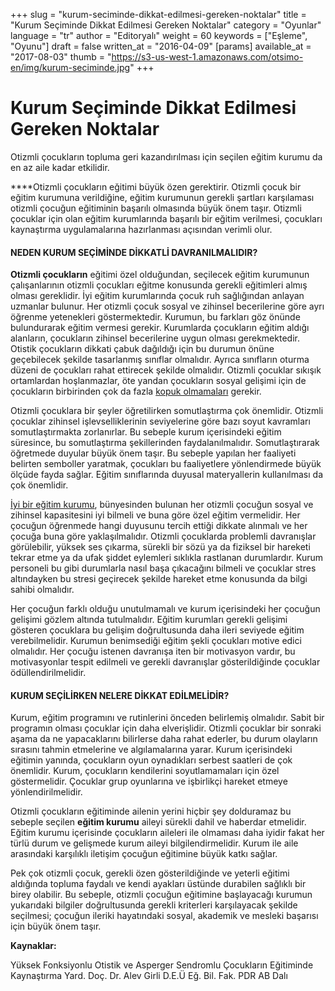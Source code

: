 +++
slug = "kurum-seciminde-dikkat-edilmesi-gereken-noktalar"
title = "Kurum Seçiminde Dikkat Edilmesi Gereken Noktalar"
category = "Oyunlar"
language = "tr"
author = "Editoryalı"
weight = 60
keywords = ["Eşleme", "Oyunu"]
draft = false
written_at = "2016-04-09"
[params]
available_at = "2017-08-03"
thumb = "https://s3-us-west-1.amazonaws.com/otsimo-en/img/kurum-seciminde.jpg"
+++


# Kurum Seçiminde Dikkat Edilmesi Gereken Noktalar

Otizmli çocukların topluma geri kazandırılması için seçilen eğitim kurumu da en az aile kadar etkilidir.

****Otizmli çocukların eğitimi büyük özen gerektirir. Otizmli çocuk bir eğitim kurumuna verildiğine, eğitim kurumunun gerekli şartları karşılaması otizmli çocuğun eğitiminin başarılı olmasında büyük önem taşır. Otizmli çocuklar için olan eğitim kurumlarında başarılı bir eğitim verilmesi, çocukları kaynaştırma uygulamalarına hazırlanması açısından verimli olur.

#### NEDEN KURUM SEÇİMİNDE DİKKATLİ DAVRANILMALIDIR?

**Otizmli çocukların** eğitimi özel olduğundan, seçilecek eğitim kurumunun çalışanlarının otizmli çocukları eğitme konusunda gerekli eğitimleri almış olması gereklidir. İyi eğitim kurumlarında çocuk ruh sağlığından anlayan uzmanlar bulunur. Her otizmli çocuk sosyal ve zihinsel becerilerine göre ayrı öğrenme yetenekleri göstermektedir. Kurumun, bu farkları göz önünde bulundurarak eğitim vermesi gerekir. Kurumlarda çocukların eğitim aldığı alanların, çocukların zihinsel becerilerine uygun olması gerekmektedir. Otistik çocukların dikkati çabuk dağıldığı için bu durumun önüne geçebilecek şekilde tasarlanmış sınıflar olmalıdır. Ayrıca sınıfların oturma düzeni de çocukları rahat ettirecek şekilde olmalıdır. Otizmli çocuklar sıkışık ortamlardan hoşlanmazlar, öte yandan çocukların sosyal gelişimi için de çocukların birbirinden çok da fazla [kopuk olmamaları](/tr/kaynastirma-uygulamalarinin-otizmlilerde-dogurdugu-sonuclar/) gerekir.



Otizmli çocuklara bir şeyler öğretilirken somutlaştırma çok önemlidir. Otizmli çocuklar zihinsel işlevselliklerinin seviyelerine göre bazı soyut kavramları somutlaştırmakta zorlanırlar. Bu sebeple kurum içerisindeki eğitim süresince, bu somutlaştırma şekillerinden faydalanılmalıdır. Somutlaştırarak öğretmede duyular büyük önem taşır. Bu sebeple yapılan her faaliyeti belirten semboller yaratmak, çocukları bu faaliyetlere yönlendirmede büyük ölçüde fayda sağlar. Eğitim sınıflarında duyusal materyallerin kullanılması da çok önemlidir.

[İyi bir eğitim kurumu](/ulkemizde-otizm-egitimi-ve-kaynastirma-calismalari/), bünyesinden bulunan her otizmli çocuğun sosyal ve zihinsel kapasitesini iyi bilmeli ve buna göre özel eğitim vermelidir. Her çocuğun öğrenmede hangi duyusunu tercih ettiği dikkate alınmalı ve her çocuğa buna göre yaklaşılmalıdır. Otizmli çocuklarda problemli davranışlar görülebilir, yüksek ses çıkarma, sürekli bir sözü ya da fiziksel bir hareketi tekrar etme ya da ufak şiddet eylemleri sıklıkla rastlanan durumlardır. Kurum personeli bu gibi durumlarla nasıl başa çıkacağını bilmeli ve çocuklar stres altındayken bu stresi geçirecek şekilde hareket etme konusunda da bilgi sahibi olmalıdır.

Her çocuğun farklı olduğu unutulmamalı ve kurum içerisindeki her çocuğun gelişimi gözlem altında tutulmalıdır. Eğitim kurumları gerekli gelişimi gösteren çocuklara bu gelişim doğrultusunda daha ileri seviyede eğitim verebilmelidir. Kurumun benimsediği eğitim şekli çocukları motive edici olmalıdır. Her çocuğu istenen davranışa iten bir motivasyon vardır, bu motivasyonlar tespit edilmeli ve gerekli davranışlar gösterildiğinde çocuklar ödüllendirilmelidir.

#### KURUM SEÇİLİRKEN NELERE DİKKAT EDİLMELİDİR?

Kurum, eğitim programını ve rutinlerini önceden belirlemiş olmalıdır. Sabit bir programın olması çocuklar için daha elverişlidir. Otizmli çocuklar bir sonraki aşama da ne yapacaklarını bilirlerse daha rahat ederler, bu durum olayların sırasını tahmin etmelerine ve algılamalarına yarar. Kurum içerisindeki eğitimin yanında, çocukların oyun oynadıkları serbest saatleri de çok önemlidir. Kurum, çocukların kendilerini soyutlamamaları için özel göstermelidir. Çocuklar grup oyunlarına ve işbirlikçi hareket etmeye yönlendirilmelidir.

Otizmli çocukların eğitiminde ailenin yerini hiçbir şey dolduramaz bu sebeple seçilen **eğitim kurumu** aileyi sürekli dahil ve haberdar etmelidir. Eğitim kurumu içerisinde çocukların aileleri ile olmaması daha iyidir fakat her türlü durum ve gelişmede kurum aileyi bilgilendirmelidir. Kurum ile aile arasındaki karşılıklı iletişim çocuğun eğitimine büyük katkı sağlar.

Pek çok otizmli çocuk, gerekli özen gösterildiğinde ve yeterli eğitimi aldığında topluma faydalı ve kendi ayakları üstünde durabilen sağlıklı bir birey olabilir. Bu sebeple, otizmli çocuğun eğitimine başlayacağı kurumun yukarıdaki bilgiler doğrultusunda gerekli kriterleri karşılayacak şekilde seçilmesi; çocuğun ileriki hayatındaki sosyal, akademik ve mesleki başarısı için büyük önem taşır.

**Kaynaklar:**

Yüksek Fonksiyonlu Otistik ve Asperger Sendromlu Çocukların Eğitiminde Kaynaştırma Yard. Doç. Dr. Alev Girli D.E.Ü Eğ. Bil. Fak. PDR AB Dalı
